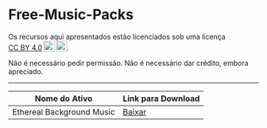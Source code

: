 # Free-Music-Packs
Os recursos aqui apresentados estão licenciados sob uma licença <a href="https://creativecommons.org/licenses/by/4.0/?ref=chooser-v1" target="_blank" rel="license noopener noreferrer" style="display:inline-block;">CC BY 4.0<img style="height:22px!important;margin-left:3px;vertical-align:text-bottom;" src="https://mirrors.creativecommons.org/presskit/icons/cc.svg?ref=chooser-v1" alt=""></a><img style="height:22px!important;margin-left:3px;vertical-align:text-bottom;" src="https://mirrors.creativecommons.org/presskit/icons/by.svg?ref=chooser-v1" alt="">.

Não é necessário pedir permissão.
Não é necessário dar crédito, embora apreciado.

---------------------------
Nome do Ativo | Link para Download
-------- | -----
Ethereal Background Music| [Baixar](http://example.com)
